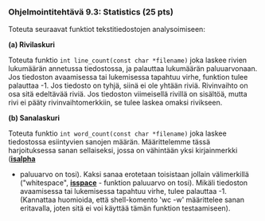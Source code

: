 ### Ohjelmointitehtävä 9.3: Statistics (25 pts)

Toteuta seuraavat funktiot tekstitiedostojen analysoimiseen:

**(a) Rivilaskuri**

Toteuta funktio `int line_count(const char *filename)` joka laskee
rivien lukumäärän annetussa tiedostossa, ja palauttaa lukumäärän
paluuarvonaan. Jos tiedoston avaamisessa tai lukemisessa tapahtuu
virhe, funktion tulee palauttaa -1. Jos tiedosto on tyhjä, siinä ei
ole yhtään riviä. Rivinvaihto on osa sitä edeltävää riviä. Jos 
tiedoston viimeisellä rivillä on sisältöä, mutta rivi ei pääty 
rivinvaihtomerkkiin, se tulee laskea omaksi rivikseen.

**(b) Sanalaskuri**

Toteuta funktio `int word_count(const char *filename)` joka laskee
tiedostossa esiintyvien sanojen määrän. Määrittelemme tässä
harjoituksessa sanan sellaiseksi, jossa on vähintään yksi
kirjainmerkki (**[isalpha](http://www.cplusplus.com/reference/cctype/isalpha/)**
- paluuarvo on tosi). Kaksi sanaa erotetaan toisistaan jollain
välimerkillä ("whitespace",
**[isspace](http://www.cplusplus.com/reference/cctype/isspace/?kw=isspace)** - 
funktion paluuarvo on tosi). Mikäli tiedoston avaamisessa
tai lukemisessa tapahtuu virhe, tulee palauttaa -1. (Kannattaa
huomioida, että shell-komento 'wc -w' määrittelee sanan eritavalla,
joten sitä ei voi käyttää tämän funktion testaamiseen).
